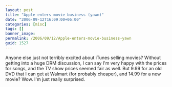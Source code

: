 ```yaml
---
layout: post
title: "Apple enters movie business (yawn)"
date: "2006-09-12T16:09:00+06:00"
categories: [misc]
tags: []
banner_image: 
permalink: /2006/09/12/Apple-enters-movie-business-yawn
guid: 1527
---
```


Anyone else just not terribly excited about iTunes selling movies? Without getting into a huge DRM discussion, I can say I'm very happy with the prices for songs, and the TV show prices seemed fair as well. But 9.99 for an old DVD that I can get at Walmart (for probably cheaper), and 14.99 for a new movie? Wow. I'm just really surprised.